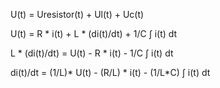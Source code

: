 U(t) = Uresistor(t) + Ul(t) + Uc(t)

U(t) = R * i(t) + L * (di(t)/dt) + 1/C ∫ i(t) dt

L * (di(t)/dt) = U(t) - R * i(t) -  1/C ∫ i(t) dt

di(t)/dt = (1/L)* U(t) - (R/L) * i(t) - (1/L*C) ∫ i(t) dt
